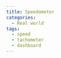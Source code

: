 ```yaml
---
title: Speedometer
categories:
  - Real world
tags:
  - speed
  - tachometer
  - dashboard
---
```


